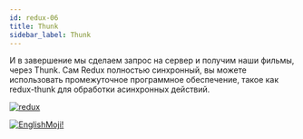 ```yaml
---
id: redux-06
title: Thunk
sidebar_label: Thunk
---
```


И в завершение мы сделаем запрос на сервер и получим наши фильмы, через Thunk. Сам Redux полностью синхронный, вы можете использовать промежуточное программное обеспечение, такое как redux-thunk для обработки асинхронных действий.

[![redux](/img/redux/06.gif)](https://youtu.be/-eE3ySQIV80)

[![EnglishMoji!](/img/logo/englishmoji.png)](https://apps.apple.com/kz/app/englishmoji/id6450254885)
